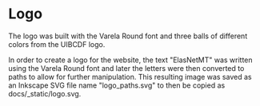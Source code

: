 # Logo

The logo was built with the Varela Round font and three balls of different colors from the UIBCDF logo.

In order to create a logo for the website, the text "ElasNetMT" was written using
the Varela Round font and later the letters were then converted to paths to allow for
further manipulation. This resulting image was saved as an Inkscape SVG file
name "logo_paths.svg" to then be copied as docs/_static/logo.svg.
